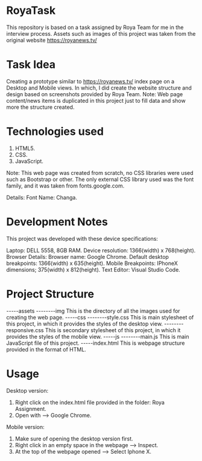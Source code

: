 # RoyaTask
This repository is based on a task assigned by Roya Team for me in the interview process.
Assets such as images of this project was taken from the original website https://royanews.tv/
  
# Task Idea

Creating a prototype similar to https://royanews.tv/ index page on a Desktop and Mobile views.
In which, I did create the website structure and design based on screenshots provided by Roya Team.
Note: Web page content/news items is duplicated in this project just to fill data and show more the structure created.

# Technologies used

1) HTML5.
2) CSS.
3) JavaScript.

Note: This web page was created from scratch, no CSS libraries were used such as Bootstrap or other.
The only external CSS library used was the font family, and it was taken from fonts.google.com.

Details: 
Font Name: Changa.

# Development Notes 

This project was developed with these device specifications: 

Laptop: DELL 5558, 8GB RAM.
Device resolution: 1366(width) x 768(height).
Browser Details: 
    Browser name: Google Chrome.
    Default desktop breakpoints: 1366(width) x  635(height).
    Mobile Breakpoints: IPhoneX dimensions; 375(width) x 812(height). 
Text Editor: Visual Studio Code.

# Project Structure

-----assets
--------img              This is the directory of all the images used for creating the web page.
-----css
--------style.css        This is main stylesheet of this project, in which it provides the styles of the desktop view.
--------responsive.css   This is secondary stylesheet of this project, in which it provides the styles of the mobile view.
-----js
--------main.js          This is main JavaScript file of this project.
-----index.html          This is webpage structure provided in the format of HTML.

# Usage

Desktop version: 
1) Right click on the index.html file provided in the folder: Roya Assignment.
2) Open with --> Google Chrome. 

Mobile version: 
1) Make sure of opening the desktop version first.
2) Right click in an empty space in the webpage --> Inspect.
3) At the top of the webpage opened --> Select Iphone X.

